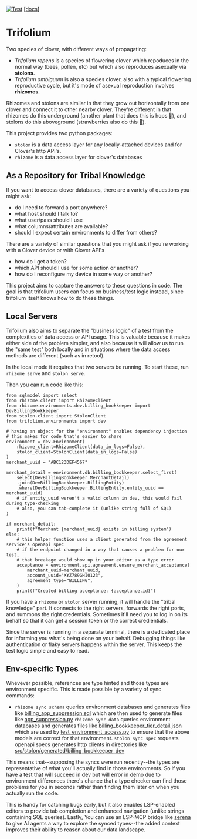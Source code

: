 [![Test](https://github.corp.clover.com/matt-rixman/rhizome/workflows/Test/badge.svg)](https://github.corp.clover.com/matt-rixman/rhizome/actions/workflows/test.yml) \[[docs](https://github.corp.clover.com/pages/matt-rixman/rhizome/)\]

# Trifolium

Two species of clover, with different ways of propagating:

- *Trifolium repens* is a species of flowering clover which repoduces in the normal way (bees, pollen, etc) but which also reproduces asexually via **stolons**.
- *Trifolium ambiguum* is also a species clover, also with a typical flowering reproductive cycle, but it's mode of asexual reproduction involves **rhizomes**.

Rhizomes and stolons are similar in that they grow out horizontally from one clover and connect it to other nearby clover.
They're different in that rhizomes do this underground (another plant that does this is hops 🍺), and stolons do this aboveground (strawberries also do this 🍓).

This project provides two python packages:

- `stolon` is a data access layer for any locally-attached devices and for Clover's http API's.
- `rhizome` is a data access layer for clover's databases

## As a Repository for Tribal Knowledge

If you want to access clover databases, there are a variety of questions you might ask:

- do I need to forward a port anywhere?
- what host should I talk to?
- what user/pass should I use
- what columns/attributes are available?
- should I expect certain environments to differ from others?

There are a variety of similar questions that you might ask if you're working with a Clover device or with Clover API's

- how do I get a token?
- which API should I use for some action or another?
- how do I reconfigure my device in some way or another?

This project aims to capture the answers to these questions in code.
The goal is that trifolium users can focus on business/test logic instead, since trifolium itself knows how to do these things.

## Local Servers

Trifolium also aims to separate the "business logic" of a test from the complexities of data access or API usage.
This is valuable because it makes either side of the problem simpler, and also because it will allow us to run the "same test" both locally and in situations where the data access methods are different (such as in retool).

In the local mode it requires that two servers be running.
To start these, run `rhizome serve` and `stolon serve`.

Then you can run code like this:

```python3
from sqlmodel import select
from rhizome.client import RhizomeClient
from rhizome.environments.dev.billing_bookkeeper import DevBillingBookkeeper
from stolon.client import StolonClient
from trifolium.environments import dev

# having an object for the "environment" enables dependency injection
# this makes for code that's easier to share
environment = dev.Environment(
    rhizome_client=RhizomeClient(data_in_logs=False),
    stolon_client=StolonClient(data_in_logs=False)
)
merchant_uuid = "ABC123DEF4567"

merchant_detail = environment.db.billing_bookkeeper.select_first(
    select(DevBillingBookkeeper.MerchantDetail)
    .join(DevBillingBookkeeper.BillingEntity)
    .where(DevBillingBookkeeper.BillingEntity.entity_uuid == merchant_uuid)
    # if entity_uuid weren't a valid column in dev, this would fail during type-checking
    # also, you can tab-complete it (unlike string full of SQL)
)

if merchant_detail:
    print(f"Merchant {merchant_uuid} exists in billing system")
else:
    # this helper function uses a client generated from the agreement service's openapi spec
    # if the endpoint changed in a way that causes a problem for our test,
    # that breakage would show up in your editor as a type error
    acceptance = environment.api.agreement.ensure_merchant_acceptance(
        merchant_uuid=merchant_uuid,
        account_uuid="XYZ789GHI0123",
        agreement_type="BILLING",
    )
    print(f"Created billing acceptance: {acceptance.id}")
```

If you have a `rhizome` or `stolon` server running, it will handle the "tribal knowledge" part.
It connects to the right servers, forwards the right ports, and summons the right credentials.
Sometimes it'll need you to log in on its behalf so that it can get a session token or the correct credientials.

Since the server is running in a separate terminal, there is a dedicated place for informing you what's being done on your behalf.
Debugging things like authentication or flaky servers happens within the server.
This keeps the test logic simple and easy to read.

## Env-specific Types

Whevever possible, references are type hinted and those types are environment specific.
This is made possible by a variety of sync commands:

- `rhizome sync schema` queries environment databases and generates files like [billing_app_suppression.sql](./src/rhizome/environments/dev/expected_data/billing_app_suppression.sql) which are then used to generate files like [app_suppression.py](src/rhizome/models/billing/app_suppression.py)
`rhizome sync data` queries environment databases and generates files like [billing_bookkeeper_tier_detail.json]( src/rhizome/environments/dev/expected_data/billing_bookkeeper_tier_detail.json) which are used by [test_environment_access.py](tests/test_environment_access.py) to ensure that the above models are correct for that environment.
`stolon sync spec` requests openapi specs generates http clients in directories like [src/stolon/generated/billing_bookkeeper_dev](src/stolon/generated/billing_bookkeeper_dev)

This means that--supposing the syncs were run recently--the types are representative of what you'll actually find in those environments.
So if you have a test that will succeed in dev but will error in demo due to environment differences there's chance that a type checker can find those problems for you in seconds rather than finding them later on when you actually run the code.

This is handy for catching bugs early, but it also enables LSP-enabled editors to provide tab completion and enhanced navigation (unlike strings containing SQL queries).
Lastly, You can use an LSP-MCP bridge like [serena](https://github.com/oraios/serena) to give AI agents a way to explore the synced types--the added context improves their ability to reason about our data landscape.
